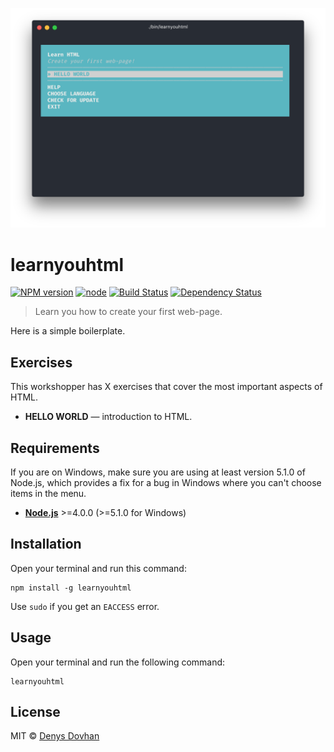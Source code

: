 ![learnyouhtml](./preview.png)

# learnyouhtml

[![NPM version][npm-image]][npm-url]
[![node][node-image]][node-url]
[![Build Status][buildstat-image]][buildstat-url]
[![Dependency Status][depstat-image]][depstat-url]

> Learn you how to create your first web-page.

Here is a simple boilerplate.

## Exercises

This workshopper has X exercises that cover the most important aspects of HTML.

* **HELLO WORLD** — introduction to HTML.

## Requirements

If you are on Windows, make sure you are using at least version 5.1.0 of Node.js, which provides a fix for a bug in Windows where you can't choose items in the menu.

* [**Node.js**](node-url) >=4.0.0 (>=5.1.0 for Windows)

## Installation

Open your terminal and run this command:

```
npm install -g learnyouhtml
```

Use `sudo` if you get an `EACCESS` error.

## Usage

Open your terminal and run the following command:

```
learnyouhtml
```

## License

MIT © [Denys Dovhan](http://denysdovhan.com)

<!-- References -->

[html]: https://en.wikipedia.org/wiki/HTML

<!-- Badges -->

[npm-url]: https://npmjs.org/package/learnyouhtml
[npm-image]: https://img.shields.io/npm/v/learnyouhtml.svg?style=flat-square

[node-url]: https://nodejs.org/en/download/
[node-image]: https://img.shields.io/node/v/learnyouhtml.svg?style=flat-square

[depstat-url]: https://david-dm.org/denysdovhan/learnyouhtml
[depstat-image]: https://david-dm.org/denysdovhan/learnyouhtml.svg?style=flat-square

[buildstat-url]: https://travis-ci.org/denysdovhan/learnyouhtml
[buildstat-image]: https://img.shields.io/travis/denysdovhan/learnyouhtml.svg?style=flat-square
